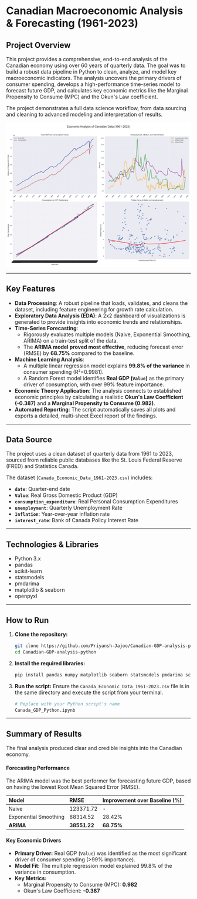 # Canadian Macroeconomic Analysis & Forecasting (1961-2023)

## Project Overview

This project provides a comprehensive, end-to-end analysis of the Canadian economy using over 60 years of quarterly data. The goal was to build a robust data pipeline in Python to clean, analyze, and model key macroeconomic indicators. The analysis uncovers the primary drivers of consumer spending, develops a high-performance time-series model to forecast future GDP, and calculates key economic metrics like the Marginal Propensity to Consume (MPC) and the Okun's Law coefficient.

The project demonstrates a full data science workflow, from data sourcing and cleaning to advanced modeling and interpretation of results.

![Economic Analysis Plots](economic_analysis_plots.png)

---

## Key Features

- **Data Processing**: A robust pipeline that loads, validates, and cleans the dataset, including feature engineering for growth rate calculation.
- **Exploratory Data Analysis (EDA)**: A 2x2 dashboard of visualizations is generated to provide insights into economic trends and relationships.
- **Time-Series Forecasting**:
  - Rigorously evaluates multiple models (Naive, Exponential Smoothing, ARIMA) on a train-test split of the data.
  - The **ARIMA model proved most effective**, reducing forecast error (RMSE) by **68.75%** compared to the baseline.
- **Machine Learning Analysis**:
  - A multiple linear regression model explains **99.8% of the variance** in consumer spending (R²=0.9981).
  - A Random Forest model identifies **Real GDP (`Value`)** as the primary driver of consumption, with over 99% feature importance.
- **Economic Theory Application**: The analysis connects to established economic principles by calculating a realistic **Okun's Law Coefficient (-0.387)** and a **Marginal Propensity to Consume (0.982)**.
- **Automated Reporting**: The script automatically saves all plots and exports a detailed, multi-sheet Excel report of the findings.

---

## Data Source

The project uses a clean dataset of quarterly data from 1961 to 2023, sourced from reliable public databases like the St. Louis Federal Reserve (FRED) and Statistics Canada.

The dataset (`Canada_Economic_Data_1961-2023.csv`) includes:
- **`date`**: Quarter-end date
- **`Value`**: Real Gross Domestic Product (GDP)
- **`consumption_expenditure`**: Real Personal Consumption Expenditures
- **`unemployment`**: Quarterly Unemployment Rate
- **`Inflation`**: Year-over-year inflation rate
- **`interest_rate`**: Bank of Canada Policy Interest Rate

---

## Technologies & Libraries

- Python 3.x
- pandas
- scikit-learn
- statsmodels
- pmdarima
- matplotlib & seaborn
- openpyxl

---

## How to Run

1.  **Clone the repository:**
    ```bash
    git clone https://github.com/Priyansh-Jajoo/Canadian-GDP-analysis-python.git
    cd Canadian-GDP-analysis-python
    ```

2.  **Install the required libraries:**
    ```bash
    pip install pandas numpy matplotlib seaborn statsmodels pmdarima scikit-learn openpyxl
    ```

3.  **Run the script:**
    Ensure the `Canada_Economic_Data_1961-2023.csv` file is in the same directory and execute the script from your terminal.
    ```bash
    # Replace with your Python script's name
    Canada_GDP_Python.ipynb
    ```

---

## Summary of Results

The final analysis produced clear and credible insights into the Canadian economy.

#### Forecasting Performance
The ARIMA model was the best performer for forecasting future GDP, based on having the lowest Root Mean Squared Error (RMSE).

| Model                 | RMSE      | Improvement over Baseline (%) |
| :-------------------- | :-------- | :---------------------------- |
| Naive                 | 123371.72 | -                             |
| Exponential Smoothing | 88314.52  | 28.42%                        |
| **ARIMA** | **38551.22** | **68.75%** |

#### Key Economic Drivers
- **Primary Driver:** Real GDP (`Value`) was identified as the most significant driver of consumer spending (>99% importance).
- **Model Fit:** The multiple regression model explained 99.8% of the variance in consumption.
- **Key Metrics:**
  - Marginal Propensity to Consume (MPC): **0.982**
  - Okun's Law Coefficient: **-0.387**
